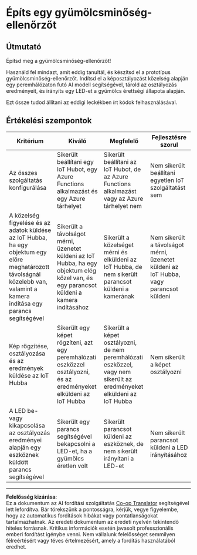 <!--
CO_OP_TRANSLATOR_METADATA:
{
  "original_hash": "1a85e50c33c38dcd2cde2a97d132f248",
  "translation_date": "2025-08-27T20:44:35+00:00",
  "source_file": "4-manufacturing/lessons/4-trigger-fruit-detector/assignment.md",
  "language_code": "hu"
}
-->
# Építs egy gyümölcsminőség-ellenőrzőt

## Útmutató

Építsd meg a gyümölcsminőség-ellenőrzőt!

Használd fel mindazt, amit eddig tanultál, és készítsd el a prototípus gyümölcsminőség-ellenőrzőt. Indítsd el a képosztályozást közelség alapján egy peremhálózaton futó AI modell segítségével, tárold az osztályozás eredményeit, és irányíts egy LED-et a gyümölcs érettségi állapota alapján.

Ezt össze tudod állítani az eddigi leckékben írt kódok felhasználásával.

## Értékelési szempontok

| Kritérium | Kiváló | Megfelelő | Fejlesztésre szorul |
| --------- | ------- | --------- | ------------------- |
| Az összes szolgáltatás konfigurálása | Sikerült beállítani egy IoT Hubot, egy Azure Functions alkalmazást és egy Azure tárhelyet | Sikerült beállítani az IoT Hubot, de az Azure Functions alkalmazást vagy az Azure tárhelyet nem | Nem sikerült beállítani egyetlen IoT szolgáltatást sem |
| A közelség figyelése és az adatok küldése az IoT Hubba, ha egy objektum egy előre meghatározott távolságnál közelebb van, valamint a kamera indítása egy parancs segítségével | Sikerült a távolságot mérni, üzenetet küldeni az IoT Hubba, ha egy objektum elég közel van, és egy parancsot küldeni a kamera indításához | Sikerült a közelséget mérni és elküldeni az IoT Hubba, de nem sikerült parancsot küldeni a kamerának | Nem sikerült a távolságot mérni, üzenetet küldeni az IoT Hubba, vagy parancsot küldeni |
| Kép rögzítése, osztályozása és az eredmények küldése az IoT Hubba | Sikerült egy képet rögzíteni, azt egy peremhálózati eszközzel osztályozni, és az eredményeket elküldeni az IoT Hubba | Sikerült a képet osztályozni, de nem peremhálózati eszközzel, vagy nem sikerült az eredményeket elküldeni az IoT Hubba | Nem sikerült a képet osztályozni |
| A LED be- vagy kikapcsolása az osztályozás eredményei alapján egy eszköznek küldött parancs segítségével | Sikerült egy parancs segítségével bekapcsolni a LED-et, ha a gyümölcs éretlen volt | Sikerült parancsot küldeni az eszköznek, de nem sikerült irányítani a LED-et | Nem sikerült parancsot küldeni a LED irányításához |

---

**Felelősség kizárása**:  
Ez a dokumentum az AI fordítási szolgáltatás [Co-op Translator](https://github.com/Azure/co-op-translator) segítségével lett lefordítva. Bár törekszünk a pontosságra, kérjük, vegye figyelembe, hogy az automatikus fordítások hibákat vagy pontatlanságokat tartalmazhatnak. Az eredeti dokumentum az eredeti nyelvén tekintendő hiteles forrásnak. Kritikus információk esetén javasolt professzionális emberi fordítást igénybe venni. Nem vállalunk felelősséget semmilyen félreértésért vagy téves értelmezésért, amely a fordítás használatából eredhet.